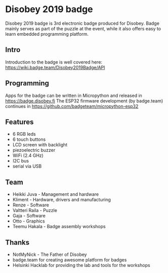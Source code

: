 # Disobey 2019 badge

Disobey 2019 badge is 3rd electronic badge produced for Disobey. Badge mainly serves as part of the puzzle at the event, while it also offers easy to learn embedded programming platform.

## Intro
Introduction to the badge is well covered here: https://wiki.badge.team/Disobey2019Badge/API

## Programming
Apps for the badge can be written in Micropython and released in https://badge.disobey.fi
The ESP32 firmware development (by badge.team) continues in https://github.com/badgeteam/micropython-esp32

## Features
* 6 RGB leds
* 6 touch buttons
* LCD screen with backlight
* piezoelectric buzzer
* WiFi (2.4 GHz)
* I2C bus
* serial via USB

## Team
* Heikki Juva - Management and hardware
* Kliment - Hardware, drivers and manufacturing
* Renze - Software
* Valtteri Raila - Puzzle
* Gaja - Software
* Otto - Graphics
* Teemu Hakala - Badge assembly workshops

## Thanks
* NotMyNick - The Father of Disobey
* badge.team for creating awesome platform for badges
* Helsinki Hacklab for providing the lab and tools for the workshops
